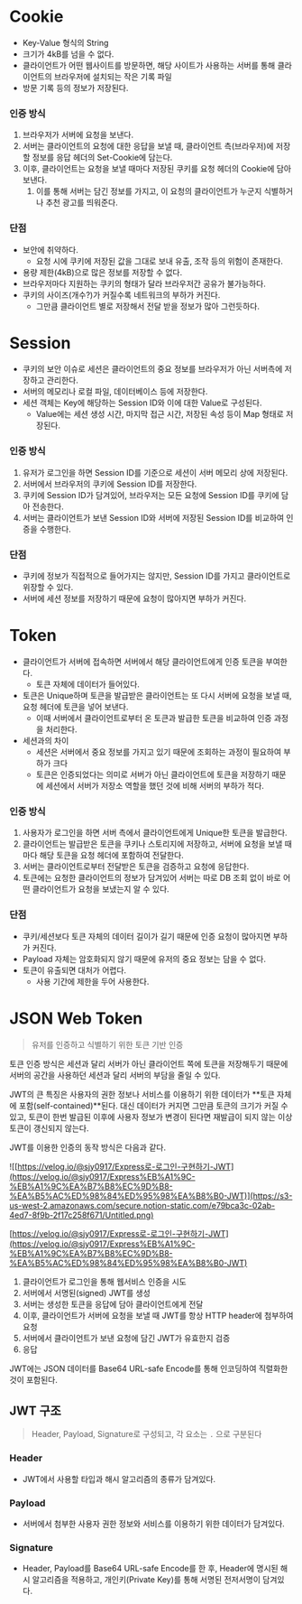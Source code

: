 # Cookie

- Key-Value 형식의 String
- 크기가 4kB를 넘을 수 없다.
- 클라이언트가 어떤 웹사이트를 방문하면, 해당 사이트가 사용하는 서버를 통해 클라이언트의 브라우저에 설치되는 작은 기록 파일
- 방문 기록 등의 정보가 저장된다.

### 인증 방식

1. 브라우저가 서버에 요청을 보낸다.
2. 서버는 클라이언트의 요청에 대한 응답을 보낼 때, 클라이언트 측(브라우저)에 저장할 정보를 응답 헤더의 Set-Cookie에 담는다.
3. 이후, 클라이언트는 요청을 보낼 때마다 저장된 쿠키를 요청 헤더의 Cookie에 담아 보낸다.
   1. 이를 통해 서버는 담긴 정보를 가지고, 이 요청의 클라이언트가 누군지 식별하거나 추천 광고를 띄워준다.

### 단점

- 보안에 취약하다.
  - 요청 시에 쿠키에 저장된 값을 그대로 보내 유출, 조작 등의 위험이 존재한다.
- 용량 제한(4kB)으로 많은 정보를 저장할 수 없다.
- 브라우저마다 지원하는 쿠키의 형태가 달라 브라우저간 공유가 불가능하다.
- 쿠키의 사이즈(개수?)가 커질수록 네트워크의 부하가 커진다.
  - 그만큼 클라이언트 별로 저장해서 전달 받을 정보가 많아 그런듯하다.

# Session

- 쿠키의 보안 이슈로 세션은 클라이언트의 중요 정보를 브라우저가 아닌 서버측에 저장하고 관리한다.
- 서버의 메모리나 로컬 파일, 데이터베이스 등에 저장한다.
- 세션 객체는 Key에 해당하는 Session ID와 이에 대한 Value로 구성된다.
  - Value에는 세션 생성 시간, 마지막 접근 시간, 저장된 속성 등이 Map 형태로 저장된다.

### 인증 방식

1. 유저가 로그인을 하면 Session ID를 기준으로 세션이 서버 메모리 상에 저장된다.
2. 서버에서 브라우저의 쿠키에 Session ID를 저장한다.
3. 쿠키에 Session ID가 담겨있어, 브라우저는 모든 요청에 Session ID를 쿠키에 담아 전송한다.
4. 서버는 클라이언트가 보낸 Session ID와 서버에 저장된 Session ID를 비교하여 인증을 수행한다.

### 단점

- 쿠키에 정보가 직접적으로 들어가지는 않지만, Session ID를 가지고 클라이언트로 위장할 수 있다.
- 서버에 세션 정보를 저장하기 때문에 요청이 많아지면 부하가 커진다.

# Token

- 클라이언트가 서버에 접속하면 서버에서 해당 클라이언트에게 인증 토큰을 부여한다.
  - 토큰 자체에 데이터가 들어있다.
- 토큰은 Unique하며 토큰을 발급받은 클라이언트는 또 다시 서버에 요청을 보낼 때, 요청 헤더에 토큰을 넣어 보낸다.
  - 이때 서버에서 클라이언트로부터 온 토큰과 발급한 토큰을 비교하여 인증 과정을 처리한다.
- 세션과의 차이
  - 세션은 서버에서 중요 정보를 가지고 있기 때문에 조회하는 과정이 필요하여 부하가 크다
  - 토큰은 인증되었다는 의미로 서버가 아닌 클라이언트에 토큰을 저장하기 때문에 세션에서 서버가 저장소 역할을 했던 것에 비해 서버의 부하가 적다.

### 인증 방식

1. 사용자가 로그인을 하면 서버 측에서 클라이언트에게 Unique한 토큰을 발급한다.
2. 클라이언트는 발급받은 토큰을 쿠키나 스토리지에 저장하고, 서버에 요청을 보낼 때마다 해당 토큰을 요청 헤더에 포함하여 전달한다.
3. 서버는 클라이언트로부터 전달받은 토큰을 검증하고 요청에 응답한다.
4. 토큰에는 요청한 클라이언트의 정보가 담겨있어 서버는 따로 DB 조회 없이 바로 어떤 클라이언트가 요청을 보냈는지 알 수 있다.

### 단점

- 쿠키/세션보다 토큰 자체의 데이터 길이가 길기 때문에 인증 요청이 많아지면 부하가 커진다.
- Payload 자체는 암호화되지 않기 때문에 유저의 중요 정보는 담을 수 없다.
- 토큰이 유출되면 대처가 어렵다.
  - 사용 기간에 제한을 두어 사용한다.

# JSON Web Token

> 유저를 인증하고 식별하기 위한 토큰 기반 인증

토큰 인증 방식은 세션과 달리 서버가 아닌 클라이언트 쪽에 토큰을 저장해두기 때문에 서버의 공간을 사용하던 세션과 달리 서버의 부담을 줄일 수 있다.

JWT의 큰 특징은 사용자의 권한 정보나 서비스를 이용하기 위한 데이터가 **토큰 자체에 포함(self-contained)**된다. 대신 데이터가 커지면 그만큼 토큰의 크기가 커질 수 있고, 토큰이 한번 발급된 이후에 사용자 정보가 변경이 된다면 재발급이 되지 않는 이상 토큰이 갱신되지 않는다.

JWT를 이용한 인증의 동작 방식은 다음과 같다.

![[https://velog.io/@sjy0917/Express로-로그인-구현하기-JWT](https://velog.io/@sjy0917/Express%EB%A1%9C-%EB%A1%9C%EA%B7%B8%EC%9D%B8-%EA%B5%AC%ED%98%84%ED%95%98%EA%B8%B0-JWT)](https://s3-us-west-2.amazonaws.com/secure.notion-static.com/e79bca3c-02ab-4ed7-8f9b-2f17c258f671/Untitled.png)

[https://velog.io/@sjy0917/Express로-로그인-구현하기-JWT](https://velog.io/@sjy0917/Express%EB%A1%9C-%EB%A1%9C%EA%B7%B8%EC%9D%B8-%EA%B5%AC%ED%98%84%ED%95%98%EA%B8%B0-JWT)

1. 클라이언트가 로그인을 통해 웹서비스 인증을 시도
2. 서버에서 서명된(signed) JWT를 생성
3. 서버는 생성한 토큰을 응답에 담아 클라이언트에게 전달
4. 이후, 클라이언트가 서버에 요청을 보낼 때 JWT를 항상 HTTP header에 첨부하여 요청
5. 서버에서 클라이언트가 보낸 요청에 담긴 JWT가 유효한지 검증
6. 응답

JWT에는 JSON 데이터를 Base64 URL-safe Encode를 통해 인코딩하여 직렬화한 것이 포함된다.

## JWT 구조

> Header, Payload, Signature로 구성되고, 각 요소는 `.` 으로 구분된다

### Header

- JWT에서 사용할 타입과 해시 알고리즘의 종류가 담겨있다.

### Payload

- 서버에서 첨부한 사용자 권한 정보와 서비스를 이용하기 위한 데이터가 담겨있다.

### Signature

- Header, Payload를 Base64 URL-safe Encode를 한 후, Header에 명시된 해시 알고리즘을 적용하고, 개인키(Private Key)를 통해 서명된 전저서명이 담겨있다.
